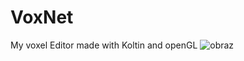 # VoxNet
My voxel Editor made with Koltin and openGL
![obraz](https://github.com/Lap-Luck/VoxNet/assets/111698032/ceac48c9-1941-40ac-b443-fd287065100e)
